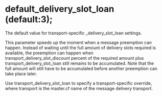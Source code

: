 # default_delivery_slot_loan (default:3); 


The default value for transport-specific _delivery_slot_loan
settings.



This parameter speeds up the moment when a message preemption can
happen. Instead of waiting until the full amount of delivery slots
required is available, the preemption can happen when
transport_delivery_slot_discount percent of the required amount
plus transport_delivery_slot_loan still remains to be accumulated.
Note that the full amount will still have to be accumulated before
another preemption can take place later.


 Use transport_delivery_slot_loan to specify a
transport-specific override, where transport is the master.cf
name of the message delivery transport.




